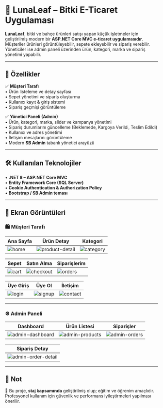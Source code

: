 ﻿# 🌱 LunaLeaf – Bitki E-Ticaret Uygulaması  

**LunaLeaf**, bitki ve bahçe ürünleri satışı yapan küçük işletmeler için geliştirilmiş modern bir **ASP.NET Core MVC e-ticaret uygulamasıdır**.  
Müşteriler ürünleri görüntüleyebilir, sepete ekleyebilir ve sipariş verebilir.  
Yöneticiler ise admin paneli üzerinden ürün, kategori, marka ve sipariş yönetimi yapabilir.  

---

## 🚀 Özellikler  

✅ **Müşteri Tarafı**  
• Ürün listeleme ve detay sayfası  
• Sepet yönetimi ve sipariş oluşturma  
• Kullanıcı kayıt & giriş sistemi  
• Sipariş geçmişi görüntüleme  

✅ **Yönetici Paneli (Admin)**  
• Ürün, kategori, marka, slider ve kampanya yönetimi  
• Sipariş durumlarını güncelleme (Beklemede, Kargoya Verildi, Teslim Edildi)  
• Kullanıcı ve adres yönetimi  
• İletişim mesajlarını görüntüleme  
• Modern **SB Admin** tabanlı yönetici arayüzü  

---

## 🛠 Kullanılan Teknolojiler  

• **.NET 8 – ASP.NET Core MVC**  
• **Entity Framework Core (SQL Server)**  
• **Cookie Authentication & Authorization Policy**  
• **Bootstrap / SB Admin teması**  

---

## 📸 Ekran Görüntüleri  

### 🛍 Müşteri Tarafı  

| Ana Sayfa | Ürün Detay | Kategori |
|-----------|------------|----------|
| ![home](docs/screenshots/home.png) | ![product-detail](docs/screenshots/product-detail.png) | ![category](docs/screenshots/category.png) |

| Sepet | Satın Alma | Siparişlerim |
|-------|------------|--------------|
| ![cart](docs/screenshots/cart.png) | ![checkout](docs/screenshots/checkout.png) | ![orders](docs/screenshots/orders.png) |

| Üye Giriş | Üye Ol | İletişim |
|-----------|--------|----------|
| ![login](docs/screenshots/login.png) | ![signup](docs/screenshots/signup.png) | ![contact](docs/screenshots/contact.png) |

---

### ⚙️ Admin Paneli  

| Dashboard | Ürün Listesi | Siparişler |
|-----------|--------------|------------|
| ![admin-dashboard](docs/screenshots/admin-dashboard.png) | ![admin-products](docs/screenshots/admin-products.png) | ![admin-orders](docs/screenshots/admin-orders.png) |

| Sipariş Detay |  
|---------------|  
| ![admin-order-detail](docs/screenshots/admin-order-detail.png) |  

---

## 📌 Not  

📖 Bu proje, **staj kapsamında** geliştirilmiş olup; eğitim ve öğrenim amaçlıdır.  
Profesyonel kullanım için güvenlik ve performans iyileştirmeleri yapılması önerilir.  
